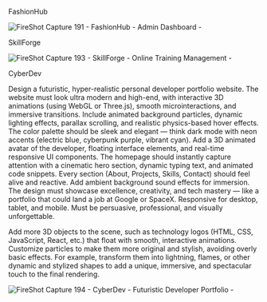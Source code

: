 FashionHub

![FireShot Capture 191 - FashionHub - Admin Dashboard - ](https://github.com/user-attachments/assets/93dd7f15-ffcd-457d-8024-709b0bc47bfc)

SkillForge

![FireShot Capture 193 - SkillForge - Online Training Management - ](https://github.com/user-attachments/assets/bbc58242-8b2f-4a06-8edf-2fb16d3d0428)

CyberDev

Design a futuristic, hyper-realistic personal developer portfolio website. The website must look ultra modern and high-end, with interactive 3D animations (using WebGL or Three.js), smooth microinteractions, and immersive transitions. Include animated background particles, dynamic lighting effects, parallax scrolling, and realistic physics-based hover effects. The color palette should be sleek and elegant — think dark mode with neon accents (electric blue, cyberpunk purple, vibrant cyan). Add a 3D animated avatar of the developer, floating interface elements, and real-time responsive UI components. The homepage should instantly capture attention with a cinematic hero section, dynamic typing text, and animated code snippets. Every section (About, Projects, Skills, Contact) should feel alive and reactive. Add ambient background sound effects for immersion. The design must showcase excellence, creativity, and tech mastery — like a portfolio that could land a job at Google or SpaceX. Responsive for desktop, tablet, and mobile. Must be persuasive, professional, and visually unforgettable.

Add more 3D objects to the scene, such as technology logos (HTML, CSS, JavaScript, React, etc.) that float with smooth, interactive animations. Customize particles to make them more original and stylish, avoiding overly basic effects. For example, transform them into lightning, flames, or other dynamic and stylized shapes to add a unique, immersive, and spectacular touch to the final rendering.

![FireShot Capture 194 - CyberDev - Futuristic Developer Portfolio - ](https://github.com/user-attachments/assets/d83cb9de-08a5-479a-8f94-f5d5256b5487)
